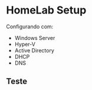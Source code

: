 # HomeLab Setup
Configurando com:
* Windows Server
* Hyper-V
* Active Directory
*  DHCP
*  DNS

## Teste
